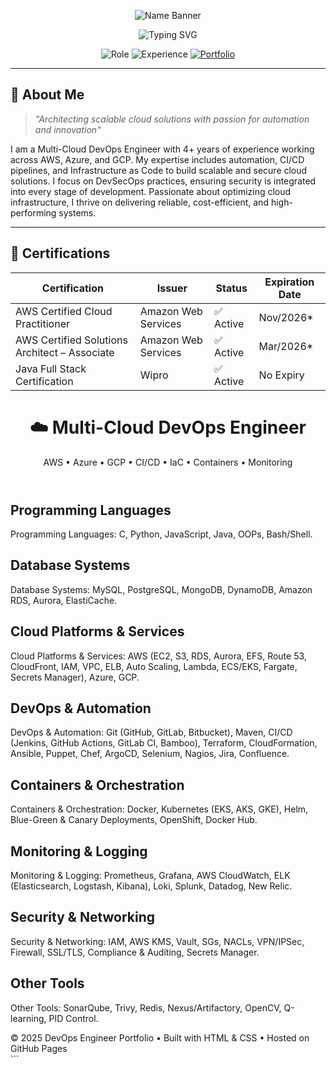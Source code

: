 <p align="center">
  <img src="https://readme-typing-svg.demolab.com?font=Fira+Code&weight=900&size=45&duration=1&pause=1000&color=800080&center=true&vCenter=true&width=1000&lines=Venkata+Srimannarayana+Yasam" alt="Name Banner" />
</p>



<p align="center">
  <img src="https://readme-typing-svg.herokuapp.com?font=Fira+Code&size=30&duration=3000&pause=1000&color=1E90FF&center=true&vCenter=true&width=800&lines=Certified+Cloud+Professional;AWS+%7C+AZURE+%7C+GCP" alt="Typing SVG" />
</p>
<div align="center">

![Role](https://img.shields.io/badge/Role-Multi--Cloud%20DevSecOps%20Engineer-0099ff?style=for-the-badge&logo=cloudflare&logoColor=white)
![Experience](https://img.shields.io/badge/Experience-4%2B%20Years-4ecdc4?style=for-the-badge&logo=calendar&logoColor=white)
[![Portfolio](https://img.shields.io/badge/Portfolio-Live-green?style=for-the-badge&logo=github-pages)](https://venkata0714.github.io)

</div>

---

## 🌟 About Me

> *"Architecting scalable cloud solutions with passion for automation and innovation"*

I am a Multi-Cloud DevOps Engineer with 4+ years of experience working across AWS, Azure, and GCP. My expertise includes automation, CI/CD pipelines, and Infrastructure as Code to build scalable and secure cloud solutions. I focus on DevSecOps practices, ensuring security is integrated into every stage of development. Passionate about optimizing cloud infrastructure, I thrive on delivering reliable, cost-efficient, and high-performing systems.



---
## 📜 Certifications

| Certification                              | Issuer                 | Status   | Expiration Date |
|--------------------------------------------|------------------------|----------|-----------------|
| AWS Certified Cloud Practitioner           | Amazon Web Services    | ✅ Active | Nov/2026*       |
| AWS Certified Solutions Architect – Associate | Amazon Web Services | ✅ Active | Mar/2026*       |
| Java Full Stack Certification              | Wipro                  | ✅ Active | No Expiry       |

  </style>
</head>
<body>
  <header>
    <h1>☁️ Multi-Cloud DevOps Engineer</h1>
    <p>AWS • Azure • GCP • CI/CD • IaC • Containers • Monitoring</p>
  </header>

  <section>
    <h2>Programming Languages</h2>
    <p>Programming Languages: C, Python, JavaScript, Java, OOPs, Bash/Shell.</p>
  </section>

  <section>
    <h2>Database Systems</h2>
    <p>Database Systems: MySQL, PostgreSQL, MongoDB, DynamoDB, Amazon RDS, Aurora, ElastiCache.</p>
  </section>

  <section>
    <h2>Cloud Platforms & Services</h2>
    <p>Cloud Platforms & Services: AWS (EC2, S3, RDS, Aurora, EFS, Route 53, CloudFront, IAM, VPC, ELB, Auto Scaling, Lambda, ECS/EKS, Fargate, Secrets Manager), Azure, GCP.</p>
  </section>

  <section>
    <h2>DevOps & Automation</h2>
    <p>DevOps & Automation: Git (GitHub, GitLab, Bitbucket), Maven, CI/CD (Jenkins, GitHub Actions, GitLab CI, Bamboo), Terraform, CloudFormation, Ansible, Puppet, Chef, ArgoCD, Selenium, Nagios, Jira, Confluence.</p>
  </section>

  <section>
    <h2>Containers & Orchestration</h2>
    <p>Containers & Orchestration: Docker, Kubernetes (EKS, AKS, GKE), Helm, Blue-Green & Canary Deployments, OpenShift, Docker Hub.</p>
  </section>

  <section>
    <h2>Monitoring & Logging</h2>
    <p>Monitoring & Logging: Prometheus, Grafana, AWS CloudWatch, ELK (Elasticsearch, Logstash, Kibana), Loki, Splunk, Datadog, New Relic.</p>
  </section>

  <section>
    <h2>Security & Networking</h2>
    <p>Security & Networking: IAM, AWS KMS, Vault, SGs, NACLs, VPN/IPSec, Firewall, SSL/TLS, Compliance & Auditing, Secrets Manager.</p>
  </section>

  <section>
    <h2>Other Tools</h2>
    <p>Other Tools: SonarQube, Trivy, Redis, Nexus/Artifactory, OpenCV, Q-learning, PID Control.</p>
  </section>

  <footer>
    © 2025 DevOps Engineer Portfolio • Built with HTML & CSS • Hosted on GitHub Pages
  </footer>
</body>
</html>
```
